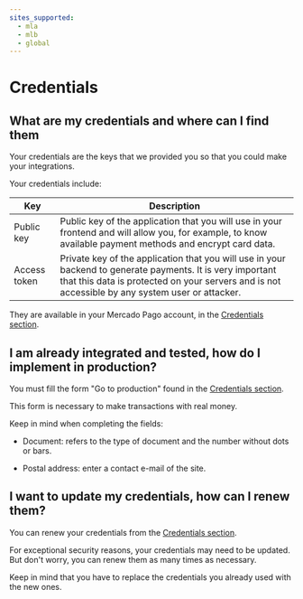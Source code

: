```yaml
---
sites_supported:
  - mla
  - mlb
  - global
---
```



# Credentials

## What are my credentials and where can I find them

Your credentials are the keys that we provided you so that you could make your integrations.

Your credentials include:

| Key | Description |
| --- |--- |
| Public key  | Public key of the application that you will use in your frontend and will allow you, for example, to know available payment methods and encrypt card data.|
| Access token | Private key of the application that you will use in your backend to generate payments. It is very important that this data is protected on your servers and is not accessible by any system user or attacker. |

They are available in your Mercado Pago account, in the [Credentials section]([FAKER][CREDENTIALS][URL]).

## I am already integrated and tested, how do I implement in production?

You must fill the form "Go to production" found in the [Credentials section]([FAKER][CREDENTIALS][URL]).

This form is necessary to make transactions with real money.

Keep in mind when completing the fields:

- Document: refers to the type of document and the number without dots or bars.

- Postal address: enter a contact e-mail of the site.

## I want to update my credentials, how can I renew them?

You can renew your credentials from the [Credentials section]([FAKER][CREDENTIALS][URL]).

For exceptional security reasons, your credentials may need to be updated. But don't worry, you can renew them as many times as necessary.

Keep in mind that you have to replace the credentials you already used with the new ones.
